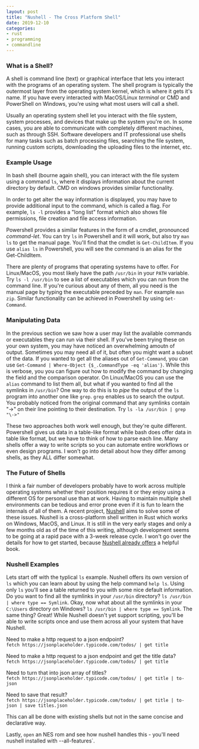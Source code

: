 ```yaml
---
layout: post
title: "Nushell - The Cross Platform Shell"
date: 2019-12-10
categories:
- rust
- programming
- commandline
---
```

### What is a Shell?

A shell is command line (text) or graphical interface that lets you interact with the programs of an operating system.
The shell program is typically the outermost layer from the operating system kernel, which is where it gets it's name.
If you have every interacted with MacOS/Linux *terminal* or CMD and PowerShell on Windows, you're using what most users will call a shell.

Usually an operating system shell let you interact with the file system, system processes, and devices that make up the system you're on.
In some cases, you are able to communicate with completely different machines, such as through SSH.
Software developers and IT professional use shells for many tasks such as batch processing files, searching the file system, running custom scripts, downloading the uploading files to the internet, etc.

### Example Usage

In bash shell (bourne again shell), you can interact with the file system using a command `ls`,
where it displays information about the current directory by default.
CMD on windows provides similar functionality. 

In order to get alter the way information is displayed,
you may have to provide additional input to the command,
which is called a flag.
For example, `ls -l` provides a "long list" format which also shows file permissions, file creation and file access information.

Powershell provides a similar features in the form of a cmdlet, pronounced _command-let_.
You can try `ls` in Powershell and it will work, but also try `man ls` to get the manual page.
You'll find that the cmdlet is `Get-ChildItem`.
If you use `alias ls` in Powershell,
you will see the command is an alias for the Get-ChildItem.

There are plenty of programs that operating systems have to offer.
For Linux/MacOS,
you most likely have the path `/usr/bin` in your `PATH` variable.
Try `ls -l /usr/bin` to see a list of executables which you can run from the command line.
If you're curious about any of them,
all you need is the manual page by typing the executable preceded by `man`.
For example `man zip`.
Similar functionality can be achieved in Powershell by using `Get-Command`.

### Manipulating Data

In the previous section we saw how a user may list the available commands or executables they can run via their shell.
If you've been trying these on your own system,
you may have noticed an overwhelming amoutn of output.
Sometimes you may need all of it,
but often you might want a subset of the data.
If you wanted to get all the aliases out of `Get-Command`,
you can use `Get-Command | Where-Object {$_.CommandType -eq 'alias'}`.
While this is verbose,
you you can figure out how to modify the command by changing the field and the comparison operator.
On Linux/MacOS you can use the `alias` command to list them all,
but what if you wanted to find all the symlinks in `/usr/bin`?
One way to do this is to _pipe_ the output of the `ls` program into another one like `grep`.
`grep` enables us to search the output.
You probably noticed from the original command that any symlinks contain "->" on their line pointing to their destination.
Try `ls -la /usr/bin | grep "\->"`

These two approaches both work well enough, but they're quite different.
Powershell gives us data in a table-like format while bash does offer data in table like format, but we have to think of how to parse each line.
Many shells offer a way to write scripts so you can automate entire workflows or even design programs.
I won't go into detail about how they differ among shells, as they ALL differ somewhat.


### The Future of Shells
I think a fair number of developers probably have to work across multiple operating systems whether their position requires it or they enjoy using a different OS for personal use than at work.
Having to maintain multiple shell environments can be tedious and error prone even if it is fun to learn the internals of all of them.
A recent project, [Nushell](https://www.nushell.sh/) aims to solve some of these issues.
Nushell is a cross-platform shell written in Rust which works on Windows, MacOS, and Linux.
It is still in the very early stages and only a few months old as of the time of this writing,
although development seems to be going at a rapid pace with a 3-week release cycle.
I won't go over the details for how to get started, 
because [Nushell already offers](https://book.nushell.sh/) a helpful book.

### Nushell Examples
Lets start off with the typlical `ls` example.
Nushell offers its own version of `ls` which you can learn about by using the help command `help ls`.
Using only `ls` you'll see a table returned to you with some nice default information.
Do you want to find all the symlinks in your `/usr/bin` directory?
`ls /usr/bin | where type == Symlink`.
Okay, now what about all the symlinks in your `C:\Users` directory on Windows?
`ls /usr/bin | where type == Symlink`.
The same thing? Great!
While Nushell doesn't yet support scripting,
you'll be able to write scripts once and use them across all your system that have Nushell.

Need to make a http request to a json endpoint?  
`fetch https://jsonplaceholder.typicode.com/todos/ | get title`

Need to make a http request to a json endpoint and get the title data?  
`fetch https://jsonplaceholder.typicode.com/todos/ | get title`

Need to turn that into json array of titles?  
`fetch https://jsonplaceholder.typicode.com/todos/ | get title | to-json`

Need to save that result?  
`fetch https://jsonplaceholder.typicode.com/todos/ | get title | to-json | save titles.json`

This can all be done with existing shells but not in the same concise and declarative way.

Lastly, `open` an NES rom and see how nushell handles this - you'll need nushell installed with --all-features`.

